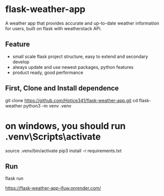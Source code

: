 # flask-weather-app
A weather app that provides accurate and up-to-date weather information for users, built on flask with weatherstack APi.

## Feature

* small scale flask project structure, easy to extend and secondary develop
* always update and use newest packages, python features
* product ready, good performance

## First, Clone and Install dependence

git clone https://github.com/Hotice341/flask-weather-app.git
cd flask-weather
python3 -m venv .venv
# on windows, you should run .venv\Scripts\activate
source .venv/bin/activate
pip3 install -r requirements.txt

## Run
flask run

https://flask-weather-app-ifuw.onrender.com/
